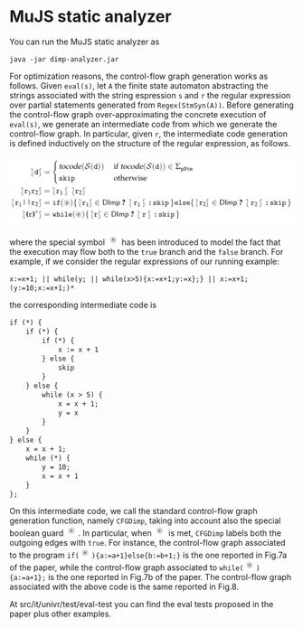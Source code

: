 # MuJS static analyzer

You can run the MuJS static analyzer as

```
java -jar dimp-analyzer.jar
```

For optimization reasons, the control-flow graph generation works as follows. Given ```eval(s)```, let ```A``` the finite state automaton abstracting the strings associated with the string espression ```s``` and ```r``` the regular expression over partial statements generated from ```Regex(StmSyn(A))```. Before generating the control-flow graph over-approximating the concrete execution of ```eval(s)```, we generate an intermediate code from which we generate the control-flow graph. In particular, given ```r```, the intermediate code generation is defined inductively on the structure of the regular expression, as follows.

![Screenshot](code-gen.png)

where the special symbol ![Screenshot](bool.png) has been introduced to model the fact that the execution may flow both to the ```true``` branch and the ```false``` branch. For example, if we consider the regular expressions of our running example:

```
x:=x+1; || while(y; || while(x>5){x:=x+1;y:=x};} || x:=x+1;(y:=10;x:=x+1;)*
```
the corresponding intermediate code is

```
if (*) {
	if (*) {
		if (*) {
			x := x + 1
		} else {
			skip
		}
	} else {
		while (x > 5) {
			x = x + 1;
			y = x
		}
	}
} else {
	x = x + 1;
	while (*) {
		y = 10;
		x = x + 1
	}
};
```

On this intermediate code, we call the standard control-flow graph generation function, namely ```CFGDimp```, taking into account also the special boolean guard ![Screenshot](bool.png). In particular, when ![Screenshot](bool.png) is met, ```CFGDimp``` labels both the outgoing edges with ```true```. For instance, the control-flow graph associated to the program ```if(```![Screenshot](bool.png)```){a:=a+1}else{b:=b+1;}``` is the one reported in Fig.7a of the paper, while the control-flow graph associated to ```while(```![Screenshot](bool.png)```){a:=a+1};``` is the one reported in Fig.7b of the paper.
The control-flow graph associated with the above code is the same reported in Fig.8.

At src/it/univr/test/eval-test you can find the eval tests proposed in the paper plus other examples.
